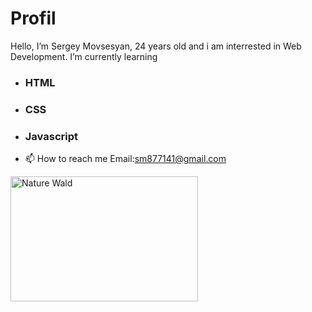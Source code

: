 # Profil

 Hello, I’m Sergey Movsesyan, 24 years old and i am interrested in Web Development.
 I’m currently learning 
 - <h3 id="t1">HTML</h3>
 - <h3 id="t2">CSS</h3>
 - <h3 id="t3" font-Color="blue">Javascript</h3>
 
- 📫 How to reach me Email:sm877141@gmail.com 
<img src="https://img.freepik.com/free-vector/laptop-with-program-code-isometric-icon-software-development-programming-applications-dark-neon_39422-971.jpg" width=300px; height=200px; alt="Nature Wald"> 

<!---
SergeyMOV/SergeyMOV is a ✨ special ✨ repository because its `README.md` (this file) appears on your GitHub profile.
You can click the Preview link to take a look at your changes.
--->
